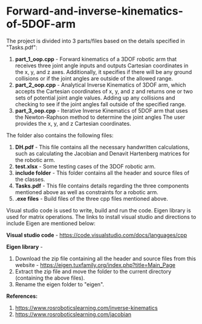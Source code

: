 # Forward-and-inverse-kinematics-of-5DOF-arm

The project is divided into 3 parts/files based on the details specified in "Tasks.pdf":

1. **part_1_oop.cpp** - Forward kinematics of a 3DOF robotic arm that receives three joint angle inputs and outputs Cartesian coordinates in the x, y, and z axes. Additionally, it specifies if there will be any ground collisions or if the joint angles are outside of the allowed range.
2. **part_2_oop.cpp** - Analytical Inverse Kinematics of 3DOF arm, which accepts the Cartesian coordinates of x, y, and z and returns one or two sets of potential joint angle values. Adding up any collisions and checking to see if the joint angles fall outside of the specified range.
3. **part_3_oop.cpp** - Iterative Inverse Kinematics of 5DOF arm that uses the Newton-Raphson method to determine the joint angles The user provides the x, y, and z Cartesian coordinates. 

The folder also contains the following files:

1. **DH.pdf** - This file contains all the necessary handwritten calculations, such as calculating the Jacobian and Denavit Hartenberg matrices for the robotic arm.
2. **test.xlsx** - Some testing cases of the 3DOF robotic arm.
3. **include folder** - This folder contains all the header and source files of the classes.
4. **Tasks.pdf** - This file contains details regarding the three components mentioned above as well as constraints for a robotic arm.
5. **.exe files** - Build files of the three cpp files mentioned above.

Visual studio code is used to write, build and run the code. Eigen library is used for matrix operations. The links to install visual studio and directions to include Eigen are mentioned below:

**Visual studio code** - https://code.visualstudio.com/docs/languages/cpp

**Eigen library** - 
1. Download the zip file containing all the header and source files from this website - https://eigen.tuxfamily.org/index.php?title=Main_Page
2. Extract the zip file and move the folder to the current directory (containing the above files).
3. Rename the eigen folder to "eigen".

**References:**
1. https://www.rosroboticslearning.com/inverse-kinematics
2. https://www.rosroboticslearning.com/jacobian
